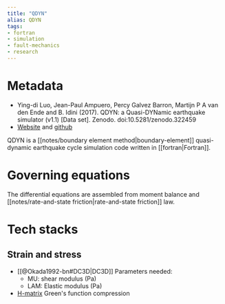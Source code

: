 ```yaml
---
title: "QDYN"
alias: QDYN
tags:
- fortran
- simulation
- fault-mechanics
- research
---
```


# Metadata
- Ying-di Luo, Jean-Paul Ampuero, Percy Galvez Barron, Martijn P A van den Ende and B. Idini (2017). QDYN: a Quasi-DYNamic earthquake simulator (v1.1) [Data set]. Zenodo. doi:10.5281/zenodo.322459
- [Website](https://ydluo.github.io/qdyn) and [github](https://github.com/ydluo/qdyn)

QDYN is a [[notes/boundary element method|boundary-element]] quasi-dynamic earthquake cycle simulation code written in [[fortran|Fortran]]. 

# Governing equations
The differential equations are assembled from moment balance and [[notes/rate-and-state friction|rate-and-state friction]] law.

# Tech stacks
## Strain and stress
- [[@Okada1992-bn#DC3D|DC3D]]
    Parameters needed:
    - MU: shear modulus (Pa)
    - LAM: Elastic modulus (Pa)
- [H-matrix](https://github.com/ambrad/hmmvp) Green's function compression
